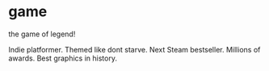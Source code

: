 # game
the game of legend!

Indie platformer. Themed like dont starve. Next Steam bestseller. Millions of awards. Best graphics in history.
